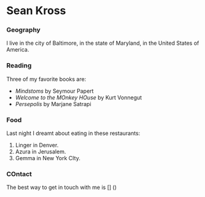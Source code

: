 # Sean Kross

### Geography

I live in the city of Baltimore, in the state of Maryland, in the United States of America.

### Reading

Three of my favorite books are:

- *Mindstoms* by Seymour Papert
- *Welcome to the MOnkey HOuse* by Kurt Vonnegut
- *Persepolis* by Marjane Satrapi

### Food

Last night I dreamt about eating in these restaurants:

1. Linger in Denver.
2. Azura in Jerusalem.
3. Gemma in New York CIty.

### COntact

The best way to get in touch with me is [] ()
